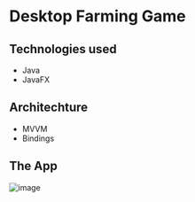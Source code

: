 # Desktop Farming Game

## Technologies used
* Java
* JavaFX

## Architechture
* MVVM
* Bindings

## The App

![image](https://user-images.githubusercontent.com/106768273/233810854-5affff53-ce08-4bde-9f27-b69708c8e57b.png)
